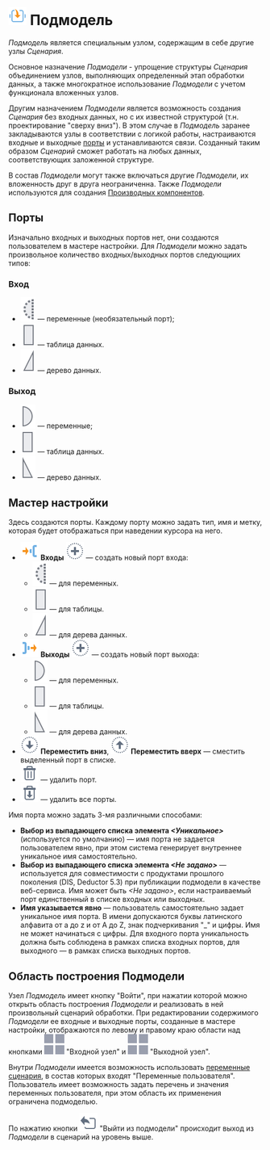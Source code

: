 # ![Подмодель](../../images/icons/components/generic_default.svg) Подмодель

*Подмодель* является специальным узлом, содержащим в себе другие узлы *Сценария*.

 Основное назначение *Подмодели* - упрощение структуры *Сценария* объединением узлов, выполняющих определенный этап обработки данных, а также многократное использование *Подмодели* с учетом функционала вложенных узлов. 
 
 Другим назначением *Подмодели* является возможность создания *Сценария* без входных данных, но с их известной структурой (т.н. проектирование "сверху вниз"). В этом случае в *Подмодель* заранее закладываются узлы в соответствии с логикой работы, настраиваются входные и выходные [порты](../../scenario/ports/README.md) и устанавливаются связи. Созданный таким образом *Сценарий* сможет работать на любых данных, соответствующих заложенной структуре.

В состав *Подмодели* могут также включаться другие *Подмодели*, их вложенность друг в друга неограниченна. Также *Подмодели* используются для создания [Производных компонентов](../../scenario/derived-component.md).

## Порты

Изначально входных и выходных портов нет, они создаются пользователем в мастере настройки. Для *Подмодели* можно задать произвольное количество входных/выходных портов следующиих типов:

### Вход

* ![Входные переменные](../../images/icons/app/node/ports/inputs-optional/variable_inactive.svg) — переменные (необязательный порт);
* ![Входной источник данных](../../images/icons/app/node/ports/inputs/table_inactive.svg) — таблица данных.
* ![Входное дерево данных](../../images/icons/app/node/ports/inputs/tree_inactive.svg) — дерево данных.

### Выход

* ![Выходные переменные](../../images/icons/app/node/ports/outputs/variable_inactive.svg) — переменные;
* ![Выходной набор данных](../../images/icons/app/node/ports/outputs/table_inactive.svg) — таблица данных.
* ![Выходное дерево данных](../../images/icons/app/node/ports/outputs/tree_inactive.svg) — дерево данных.

## Мастер настройки

Здесь создаются порты. Каждому порту можно задать тип, имя и метку, которая будет отображаться при наведении курсора на него.

* ![Входы](../../images/icons/system_object_18/port-in_default.svg) **Входы** ![Новый порт](../../images/icons/toolbar-controls/plus_default.svg) — создать новый порт входа:
  * ![Для переменных](../../images/icons/app/node/ports/inputs-optional/variable_inactive.svg) — для переменных.
  * ![Для таблицы](../../images/icons/app/node/ports/inputs/table_inactive.svg) — для таблицы.
  * ![Для дерева данных](../../images/icons/app/node/ports/inputs/tree_inactive.svg) — для дерева данных.
* ![Выходы](../../images/icons/system_object_18/port-out_default.svg) **Выходы** ![Новый порт](../../images/icons/toolbar-controls/plus_default.svg) — создать новый порт выхода:
  * ![Для переменных](../../images/icons/app/node/ports/outputs/variable_inactive.svg) — для переменных.
  * ![Для таблицы](../../images/icons/app/node/ports/outputs/table_inactive.svg) — для таблицы.
  * ![Для дерева данных](../../images/icons/app/node/ports/outputs/tree_inactive.svg) — для дерева данных.
* ![Переместить вниз](../../images/icons/toolbar-controls/movedown_default.svg) **Переместить вниз**, ![Переместить вверх](../../images/icons/toolbar-controls/moveup_default.svg) **Переместить вверх** — сместить выделенный порт в списке.
* ![Удалить порт](../../images/icons/toolbar-controls/delete_default.svg) — удалить порт.
* ![Удалить все порты](../../images/icons/toolbar-controls/delete-all_default.svg) — удалить все порты.

Имя порта можно задать 3-мя различными способами:

* **Выбор из выпадающего списка элемента *<Уникальное>*** (используется по умолчанию) — имя порта не задается пользователем явно, при этом система генерирует внутреннее уникальное имя самостоятельно.
* **Выбор из выпадающего списка элемента *<Не задано>*** — используется для совместимости с продуктами прошлого поколения (DIS, Deductor 5.3) при публикации подмодели в качестве веб-сервиса. Имя может быть *<Не задано>*, если настраиваемый порт единственный в списке входных или выходных.
* **Имя указывается явно** — пользователь самостоятельно задает уникальное имя порта. В имени допускаются буквы латинского алфавита от а до z и от А до Z, знак подчеркивания "_" и цифры. Имя не может начинаться с цифры. Для входного порта уникальность должна быть соблюдена в рамках списка входных портов, для выходного — в рамках списка выходных портов.

## Область построения Подмодели

Узел *Подмодель* имеет кнопку "Войти", при нажатии которой можно открыть область построения *Подмодели* и реализовать в ней произвольный сценарий обработки. При редактировании содержимого *Подмодели* ее входные и выходные порты, созданные в мастере настройки, отображаются по левому и правому краю области над кнопками ![Выходной узел](../../images/icons/app/node/ports/submodel-port/submodel-port_20x20.svg) "Входной узел" и ![Выходной узел](../../images/icons/app/node/ports/submodel-port/submodel-port_20x20.svg) "Выходной узел".

Внутри *Подмодели* имеется возможность использовать [переменные сценария](../../scenario/variables/scenario-variables.md), в состав которых входят "Переменные пользователя". Пользователь имеет возможность задать перечень и значения переменных пользователя, при этом область их применения ограничена подмоделью.

По нажатию кнопки ![Выйти из подмодели](../../images/icons/submodel/back.svg) "Выйти из подмодели" происходит выход из *Подмодели* в сценарий на уровень выше.

